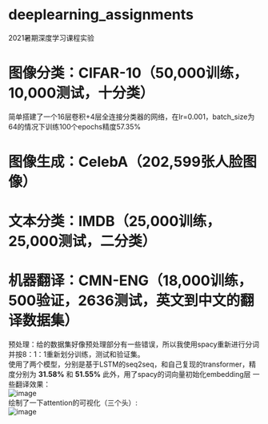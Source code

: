 # deeplearning_assignments
2021暑期深度学习课程实验


#  图像分类：CIFAR-10（50,000训练，10,000测试，十分类）
简单搭建了一个16层卷积+4层全连接分类器的网络，在lr=0.001，batch_size为64的情况下训练100个epochs精度57.35%

# 图像生成：CelebA（202,599张人脸图像）


# 文本分类：IMDB（25,000训练，25,000测试，二分类）

# 机器翻译：CMN-ENG（18,000训练，500验证，2636测试，英文到中文的翻译数据集）
预处理：给的数据集好像预处理部分有一些错误，所以我使用spacy重新进行分词并按8：1：1重新划分训练，测试和验证集。  
使用了两个模型，分别是基于LSTM的seq2seq，和自己复现的transformer，精度分别为 **31.58%** 和 **51.55%**
此外，用了spacy的词向量初始化embedding层
一些翻译效果：  
![image](https://github.com/cenlibin/deeplearning_assignments/blob/main/Images/translation_examples.png)  
绘制了一下attention的可视化（三个头）:   
![image](https://github.com/cenlibin/deeplearning_assignments/blob/main/Images/attention_heatmap.png)  
